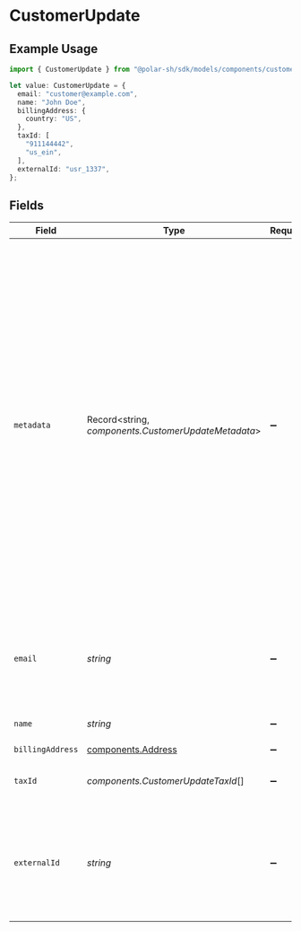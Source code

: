 # CustomerUpdate

## Example Usage

```typescript
import { CustomerUpdate } from "@polar-sh/sdk/models/components/customerupdate.js";

let value: CustomerUpdate = {
  email: "customer@example.com",
  name: "John Doe",
  billingAddress: {
    country: "US",
  },
  taxId: [
    "911144442",
    "us_ein",
  ],
  externalId: "usr_1337",
};
```

## Fields

| Field                                                                                                                                                                                                                                                                                                                  | Type                                                                                                                                                                                                                                                                                                                   | Required                                                                                                                                                                                                                                                                                                               | Description                                                                                                                                                                                                                                                                                                            | Example                                                                                                                                                                                                                                                                                                                |
| ---------------------------------------------------------------------------------------------------------------------------------------------------------------------------------------------------------------------------------------------------------------------------------------------------------------------- | ---------------------------------------------------------------------------------------------------------------------------------------------------------------------------------------------------------------------------------------------------------------------------------------------------------------------- | ---------------------------------------------------------------------------------------------------------------------------------------------------------------------------------------------------------------------------------------------------------------------------------------------------------------------- | ---------------------------------------------------------------------------------------------------------------------------------------------------------------------------------------------------------------------------------------------------------------------------------------------------------------------- | ---------------------------------------------------------------------------------------------------------------------------------------------------------------------------------------------------------------------------------------------------------------------------------------------------------------------- |
| `metadata`                                                                                                                                                                                                                                                                                                             | Record<string, *components.CustomerUpdateMetadata*>                                                                                                                                                                                                                                                                    | :heavy_minus_sign:                                                                                                                                                                                                                                                                                                     | Key-value object allowing you to store additional information.<br/><br/>The key must be a string with a maximum length of **40 characters**.<br/>The value must be either:<br/><br/>* A string with a maximum length of **500 characters**<br/>* An integer<br/>* A floating-point number<br/>* A boolean<br/><br/>You can store up to **50 key-value pairs**. |                                                                                                                                                                                                                                                                                                                        |
| `email`                                                                                                                                                                                                                                                                                                                | *string*                                                                                                                                                                                                                                                                                                               | :heavy_minus_sign:                                                                                                                                                                                                                                                                                                     | The email address of the customer. This must be unique within the organization.                                                                                                                                                                                                                                        | customer@example.com                                                                                                                                                                                                                                                                                                   |
| `name`                                                                                                                                                                                                                                                                                                                 | *string*                                                                                                                                                                                                                                                                                                               | :heavy_minus_sign:                                                                                                                                                                                                                                                                                                     | The name of the customer.                                                                                                                                                                                                                                                                                              | John Doe                                                                                                                                                                                                                                                                                                               |
| `billingAddress`                                                                                                                                                                                                                                                                                                       | [components.Address](../../models/components/address.md)                                                                                                                                                                                                                                                               | :heavy_minus_sign:                                                                                                                                                                                                                                                                                                     | N/A                                                                                                                                                                                                                                                                                                                    |                                                                                                                                                                                                                                                                                                                        |
| `taxId`                                                                                                                                                                                                                                                                                                                | *components.CustomerUpdateTaxId*[]                                                                                                                                                                                                                                                                                     | :heavy_minus_sign:                                                                                                                                                                                                                                                                                                     | N/A                                                                                                                                                                                                                                                                                                                    | [<br/>"911144442",<br/>"us_ein"<br/>]                                                                                                                                                                                                                                                                                  |
| `externalId`                                                                                                                                                                                                                                                                                                           | *string*                                                                                                                                                                                                                                                                                                               | :heavy_minus_sign:                                                                                                                                                                                                                                                                                                     | The ID of the customer in your system. This must be unique within the organization. Once set, it can't be updated.                                                                                                                                                                                                     | usr_1337                                                                                                                                                                                                                                                                                                               |